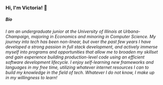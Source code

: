 ### Hi, I'm Victoria! 👋

##### Bio
###### I am an undergraduate junior at the University of Illinois at Urbana-Champaign, majoring in Economics and minoring in Computer Science. My journey into tech has been non-linear, but over the past few years I have developed a strong passion in full stack development, and actively immerse myself into programs and opportunities that allow me to broaden my skillset and gain experience building production-level code using an efficient software development lifecycle. I enjoy self-learning new frameworks and languages in my free time, utilizing whatever internet resources I can to build my knowledge in the field of tech. Whatever I do not know, I make up in my willingness to learn!


<!--
**vnunez7/vnunez7** is a ✨ _special_ ✨ repository because its `README.md` (this file) appears on your GitHub profile.

Here are some ideas to get you started:

- 🔭 I’m currently working on ... 
- 🌱 I’m currently learning ...
- 👯 I’m looking to collaborate on ...
- 🤔 I’m looking for help with ...
- 💬 Ask me about ...
- 📫 How to reach me: ...
- 😄 Pronouns: ...
- ⚡ Fun fact: ...
-->
